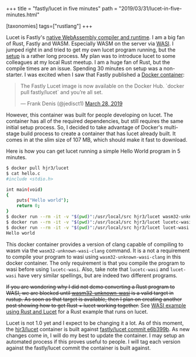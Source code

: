 +++
title = "fastly/lucet in five minutes"
path = "2019/03/31/lucet-in-five-minutes.html"

[taxonomies]
tags=["rustlang"]
+++

Lucet is Fastly's [native WebAssembly compiler and runtime][lucet]. I am a big fan of Rust, Fastly and WASM. Especially WASM on the server via [WASI][WASI]. I jumped right in and tried to get my own lucet program running, but the [setup][README] is a rather long process. My plan was to introduce lucet to some colleagues at my local Rust meetup. I am a huge fan of Rust, but the compile times are an issue. Spending 30 minutes on setup was a non-starter. I was excited when I saw that Fastly published a [Docker container][fastly/lucet docker]:

<!-- more -->

<blockquote class="twitter-tweet" data-lang="en"><p lang="en" dir="ltr">The Fastly Lucet image is now available on the Docker Hub. `docker pull fastly/lucet` and you’re all set.</p>&mdash; Frank Denis (@jedisct1) <a href="https://twitter.com/jedisct1/status/1111330113864548353?ref_src=twsrc%5Etfw">March 28, 2019</a></blockquote>
<script async src="https://platform.twitter.com/widgets.js" charset="utf-8"></script>

However, this container was built for people developing on lucet. The container has all of the required dependencies, but still requires the same initial setup process. So, I decided to take advantage of Docker's multi-stage build process to create a container that has lucet already built. It comes in at the slim size of 107 MB, which should make it fast to download.

Here is how you can get lucet running a simple Hello World program in 5 minutes.

```bash
$ docker pull hjr3/lucet
$ cat hello.c
#include <stdio.h>

int main(void)
{
    puts("Hello world");
    return 0;
}
$ docker run --rm -it -v "$(pwd)":/usr/local/src hjr3/lucet wasm32-unknown-wasi-clang -Ofast -o hello.wasm hello.c
$ docker run --rm -it -v "$(pwd)":/usr/local/src hjr3/lucet lucetc-wasi -o hello.so hello.wasm
$ docker run --rm -it -v "$(pwd)":/usr/local/src hjr3/lucet lucet-wasi hello.so
Hello world
```

This docker container provides a version of clang capable of compiling to wasm via the `wasm32-unknown-wasi-clang` command. It is a not a requirement to compile your program to wasi using `wasm32-unknown-wasi-clang` in this docker container. The only requirement is that you compile the program to wasi before using `lucetc-wasi`. Also, take note that `lucetc-wasi` and `lucet-wasi` have very similar spellings, but are indeed two different programs.

~~If you are wondering why I did not demo converting a Rust program to WASI, we are blocked until [wasm32-unknown-wasi][wasi PR] is a valid target in rustup. As soon as that target is available, then I plan on creating another post showing how to get Rust + lucet working together.~~ See [WASI example using Rust and Lucet][Rust example] for a Rust example that runs on lucet.

Lucet is not 1.0 yet and I expect to be changing it a lot. As of this moment, the [hjr3/lucet][hjr3/lucet container] container is built against [fastly/lucet commit e6b399b][e6b399b]. As new changes come in, I will do my best to update the container. I may setup an automated process if this proves useful to people. I will tag each version against the fastly/lucet commit the container is built against.

[lucet]: https://www.fastly.com/blog/announcing-lucet-fastly-native-webassembly-compiler-runtime
[WASI]: https://hacks.mozilla.org/2019/03/standardizing-wasi-a-webassembly-system-interface/
[README]: https://github.com/fastly/lucet/blob/8632b16faf2353727c9aa272d3ac65885eb9e1b9/README.md
[fastly/lucet docker]: https://hub.docker.com/r/fastly/lucet
[wasi PR]: https://github.com/rust-lang/rust/pull/59464
[hjr3/lucet container]: https://hub.docker.com/r/hjr3/lucet
[e6b399b]: https://github.com/fastly/lucet/commit/e6b399b3fc6794f8f78a8bf6ad404ca640a090c4
[Rust example]: /2019/04/01/wasi-example-using-rust-and-lucet.html
